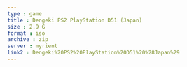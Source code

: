 ```yaml
---
type : game
title : Dengeki PS2 PlayStation D51 (Japan)
size : 2.9 G
format : iso
archive : zip
server : myrient
link2 : Dengeki%20PS2%20PlayStation%20D51%20%28Japan%29
---
```

